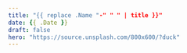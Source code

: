```yaml
---
title: "{{ replace .Name "-" " " | title }}"
date: {{ .Date }}
draft: false
hero: "https://source.unsplash.com/800x600/?duck"
---
```


